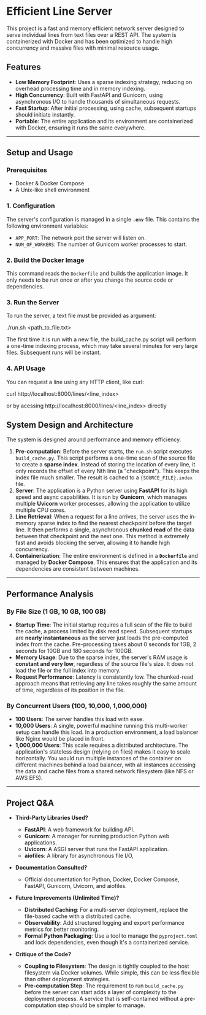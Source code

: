 # Efficient Line Server

This project is a fast and memory efficient network server designed to serve individual lines from text files over a REST API. The system is containerized with Docker and has been optimized to handle high concurrency and massive files with minimal resource usage.

## Features

- **Low Memory Footprint**: Uses a sparse indexing strategy, reducing on overhead processing time and in memory indexing.
- **High Concurrency**: Built with FastAPI and Gunicorn, using asynchronous I/O to handle thousands of simultaneous requests.
- **Fast Startup**: After initial processing, using cache, subsequent startups should initiate instantly.
- **Portable**: The entire application and its environment are containerized with Docker, ensuring it runs the same everywhere.

---
## Setup and Usage

### Prerequisites

- Docker & Docker Compose
- A Unix-like shell environment 

### 1. Configuration

The server's configuration is managed in a single **`.env`** file. This contains the following environment variables:

- `APP_PORT`: The network port the server will listen on.
- `NUM_OF_WORKERS`: The number of Gunicorn worker processes to start.

### 2. Build the Docker Image

This command reads the `Dockerfile` and builds the application image. It only needs to be run once or after you change the source code or dependencies.

### 3. Run the Server

To run the server, a text file must be provided as argument:

./run.sh <path_to_file.txt>

The first time it is run with a new file, the build_cache.py script will perform a one-time indexing process, which may take several minutes for very large files. Subsequent runs will be instant.

### 4. API Usage

You can request a line using any HTTP client, like curl:

curl http://localhost:8000/lines/<line_index>

or by acessing http://localhost:8000/lines/<line_index> directly

## System Design and Architecture

The system is designed around performance and memory efficiency.

1.  **Pre-computation**: Before the server starts, the `run.sh` script executes `build_cache.py`. This script performs a one-time scan of the source file to create a **sparse index**. Instead of storing the location of every line, it only records the offset of every Nth line (a "checkpoint"). This keeps the index file much smaller. The result is cached to a `{SOURCE_FILE}.index` file.
2.  **Server**: The application is a Python server using **FastAPI** for its high speed and async capabilities. It is run by **Gunicorn**, which manages multiple **Uvicorn** worker processes, allowing the application to utilize multiple CPU cores.
3.  **Line Retrieval**: When a request for a line arrives, the server uses the in-memory sparse index to find the nearest checkpoint before the target line. It then performs a single, asynchronous **chunked read** of the data between that checkpoint and the next one. This method is extremely fast and avoids blocking the server, allowing it to handle high concurrency.
4.  **Containerization**: The entire environment is defined in a **`Dockerfile`** and managed by **Docker Compose**. This ensures that the application and its dependencies are consistent between machines.

---
## Performance Analysis

### By File Size (1 GB, 10 GB, 100 GB)

- **Startup Time**: The initial startup requires a full scan of the file to build the cache, a process limited by disk read speed. Subsequent startups are **nearly instantaneous** as the server just loads the pre-computed index from the cache. Pre-processing takes about 0 seconds for 1GB, 2 seconds for 10GB and 180 seconds for 100GB.
- **Memory Usage**: Due to the sparse index, the server's RAM usage is **constant and very low**, regardless of the source file's size. It does not load the file or the full index into memory.
- **Request Performance**: Latency is consistently low. The chunked-read approach means that retrieving any line takes roughly the same amount of time, regardless of its position in the file.

### By Concurrent Users (100, 10,000, 1,000,000)

- **100 Users**: The server handles this load with ease.
- **10,000 Users**: A single, powerful machine running this multi-worker setup can handle this load. In a production environment, a load balancer like Nginx would be placed in front.
- **1,000,000 Users**: This scale requires a distributed architecture. The application's stateless design (relying on files) makes it easy to scale horizontally. You would run multiple instances of the container on different machines behind a load balancer, with all instances accessing the data and cache files from a shared network filesystem (like NFS or AWS EFS).

---
## Project Q&A

- **Third-Party Libraries Used?**
    - **FastAPI**: A web framework for building API.
    - **Gunicorn**: A manager for running production Python web applications.
    - **Uvicorn**: A ASGI server that runs the FastAPI application.
    - **aiofiles**: A library for asynchronous file I/O,

- **Documentation Consulted?**
    - Official documentation for Python, Docker, Docker Compose, FastAPI, Gunicorn, Uvicorn, and aiofiles.

- **Future Improvements (Unlimited Time)?**
    - **Distributed Caching**: For a multi-server deployment, replace the file-based cache with a distributed cache.
    - **Observability**: Add structured logging and export performance metrics for better monitoring.
    - **Formal Python Packaging**: Use a tool to manage the `pyproject.toml` and lock dependencies, even though it's a containerized service.

- **Critique of the Code?**
    - **Coupling to Filesystem**: The design is tightly coupled to the host filesystem via Docker volumes. While simple, this can be less flexible than other deployment strategies.
    - **Pre-computation Step**: The requirement to run `build_cache.py` before the server can start adds a layer of complexity to the deployment process. A service that is self-contained without a pre-computation step should be simpler to manage.
